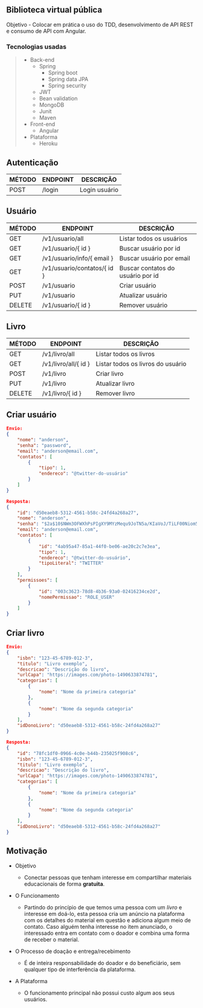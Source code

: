 ## Biblioteca virtual pública
Objetivo - Colocar em prática o uso do TDD, desenvolvimento de API REST e consumo de API com Angular.

### Tecnologias usadas
>- Back-end
>	- Spring
>    	- Spring boot
>    	- Spring data JPA
>	    - Spring security
>	- JWT
>	- Bean validation
>	- MongoDB
>	- Junit
>	- Maven
>- Front-end
>	- Angular
>- Plataforma
>	- Heroku

## Autenticação

MÉTODO | ENDPOINT  | DESCRIÇÃO
---    | ---       | ---
POST   | /login    | Login usuário

## Usuário

MÉTODO | ENDPOINT                	| DESCRIÇÃO
---    | ---                     	| ---
GET    | /v1/usuario/all         	| Listar todos os usuários
GET	   | /v1/usuario/{ id }   		| Buscar usuário por id
GET	   | /v1/usuario/info/{ email }	| Buscar usuário por email
GET	   | /v1/usuario/contatos/{ id }| Buscar contatos do usuário por id
POST   | /v1/usuario             	| Criar usuário
PUT    | /v1/usuario             	| Atualizar usuário
DELETE | /v1/usuario/{ id }      	| Remover usuário

## Livro

MÉTODO | ENDPOINT              | DESCRIÇÃO
---    | ---                   | ---
GET    | /v1/livro/all         | Listar todos os livros
GET	   | /v1/livro/all/{ id }  | Listar todos os livros do usuário
POST   | /v1/livro             | Criar livro
PUT    | /v1/livro             | Atualizar livro
DELETE | /v1/livro/{ id }      | Remover livro


## Criar usuário
```json
Envio: 
{
    "nome": "anderson",
    "senha": "password",
    "email": "anderson@email.com",
    "contatos": [
        {
            "tipo": 1,
            "endereco": "@twitter-do-usuário"
        }
    ]
}

Resposta:
{
    "id": "d50eaeb8-5312-4561-b58c-24fd4a268a27",
    "nome": "anderson",
    "senha": "$2a$10$NWm3OFWXhPsPIgXY9MYzMequ9JoTN5a/KIaVoJ/TiLF00Niom5JRO",
    "email": "anderson@email.com",
    "contatos": [
        {
            "id": "4ab95a47-85a1-44f0-be06-ae20c2c7e3ea",
            "tipo": 1,
            "endereco": "@twitter-do-usuário",
            "tipoLiteral": "TWITTER"
        }
    ],
    "permissoes": [
        {
            "id": "003c3623-78d8-4b36-93a0-02416234ce2d",
            "nomePermissao": "ROLE_USER"
        }
    ]
}
```
## Criar livro
```json
Envio:
{
    "isbn": "123-45-6789-012-3",
    "titulo": "Livro exemplo",
    "descricao": "Descrição do livro",
    "urlCapa": "https://images.com/photo-1490633874781",
    "categorias": [
        {
            "nome": "Nome da primeira categoria"
        },
        {
            "nome": "Nome da segunda categoria"
        }
    ],
    "idDonoLivro": "d50eaeb8-5312-4561-b58c-24fd4a268a27"
}

Resposta:
{
    "id": "78fc1df0-0966-4c0e-b44b-235025f908c6",
    "isbn": "123-45-6789-012-3",
    "titulo": "Livro exemplo",
    "descricao": "Descrição do livro",
    "urlCapa": "https://images.com/photo-1490633874781",
    "categorias": [
        {
            "nome": "Nome da primeira categoria"
        },
        {
            "nome": "Nome da segunda categoria"
        }
    ],
    "idDonoLivro": "d50eaeb8-5312-4561-b58c-24fd4a268a27"
}
```


## Motivação

- Objetivo
    - Conectar pessoas que tenham interesse em compartilhar materiais educacionais de forma **gratuita**.

- O Funcionamento
    - Partindo do princípio de que temos uma pessoa com um *livro* e interesse em doá-lo, esta pessoa cria um anúncio na plataforma com os detalhes do material em questão e adiciona algum meio de contato. Caso alguém tenha interesse no item anunciado, o interessado entra em contato com o doador e combina uma forma de receber o material.

- O Processo de doação e entrega/recebimento
    - É de inteira responsabilidade do doador e do beneficiário, sem qualquer tipo de interferência da plataforma.

- A Plataforma
    - O funcionamento principal não possui custo algum aos seus usuários.